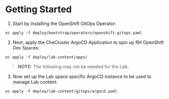 # Getting Started

1. Start by installing the OpenShift GitOps Operator:

``` 
oc apply -f deploy/bootstrap/operators/openshift-gitops.yaml
```

2. Next, apply the CheCluster ArgoCD Application to spin up RH OpenShift Dev Spaces:

```
oc apply -f deploy/lab-content/apps/
```

> **NOTE:** The following may not be needed for the Lab:

3. Now set up the Lab space specific ArgoCD instance to be used to manage Lab content:

```
oc apply -f deploy/lab-content/gitops/argocd.yaml 
```

